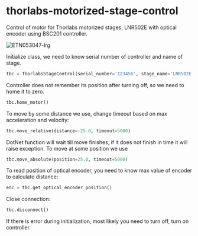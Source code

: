 # thorlabs-motorized-stage-control
Control of motor for Thorlabs motorized stages, LNR502E with optical encoder using BSC201 controller.

![ETN053047-lrg](https://github.com/pao3007/thorlabs-motorized-stage-control/assets/35431691/6f3c447a-a1eb-46bf-b297-05aa61200c16)

Initialize class, we need to know serial number of controller and name of stage.
```python
tbc = ThorlabsStageControl(serial_number='123456', stage_name='LNR502E', polling_rate=100, max_acc=5.0, max_vel=20.0)
```
Controller does not remember its position after turning off, so we need to home it to zero.
```python
tbc.home_motor()
```
To move by some distance we use, change timeout based on max acceleration and velocity:
```python
tbc.move_relative(distance=-25.0, timeout=5000)
```
DotNet function will wait till move finishes, if it does not finish in time it will raise exception.
To move at some position we use 
```python
tbc.move_absolute(position=25.0, timeout=5000)
```
To read position of optical encoder, you need to know max value of encoder to calculate distance:
```python
enc = tbc.get_optical_encoder_position()
```
Close connection:
```python
tbc.disconnect()
```

If there is error during initialization, most likely you need to turn off, turn on controller.
